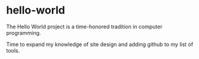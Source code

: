 # hello-world
The Hello World project is a time-honored tradition in computer programming.

Time to expand my knowledge of site design and adding github to my list of tools.
